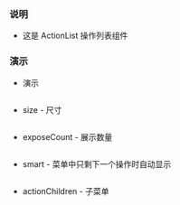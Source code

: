 ### 说明

*   这是 ActionList 操作列表组件

### 演示

*   演示

```js {"codepath": "actionList.jsx"}
```

*   size - 尺寸

```js {"codepath": "actionList-size.jsx"}
```

*   exposeCount - 展示数量

```js {"codepath": "actionList-exposeCount.jsx"}
```

*   smart - 菜单中只剩下一个操作时自动显示

```js {"codepath": "actionList-smart.jsx"}
```

*   actionChildren - 子菜单

```js {"codepath": "actionList-actionChildren.jsx"}
```
